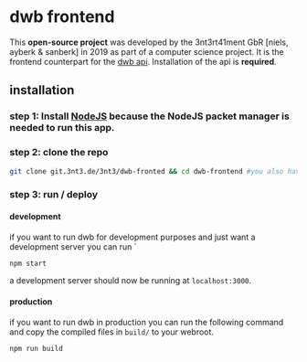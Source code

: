 # dwb frontend

This **open-source project** was developed by the 3nt3rt41ment GbR [niels, ayberk & sanberk] in 2019 as part of a computer science project. It is the frontend counterpart for the [dwb api](https://git.3nt3.de/3nt3/dwb).
Installation of the api is **required**.

## installation

### step 1: Install [NodeJS](https://nodejs.org/en/) because the NodeJS packet manager is needed to run this app.

### step 2: clone the repo

```bash
git clone git.3nt3.de/3nt3/dwb-fronted && cd dwb-frontend #you also have to install git if you haven't install it yet 
```

### step 3: run / deploy

#### development

if you want to run dwb for development purposes and just want a development server you can run
`
```bash
npm start
```

a development server should now be running at `localhost:3000`.

#### production

if you want to run dwb in production you can run the following command and copy the compiled files in `build/` to your webroot.

```bash
npm run build
```
